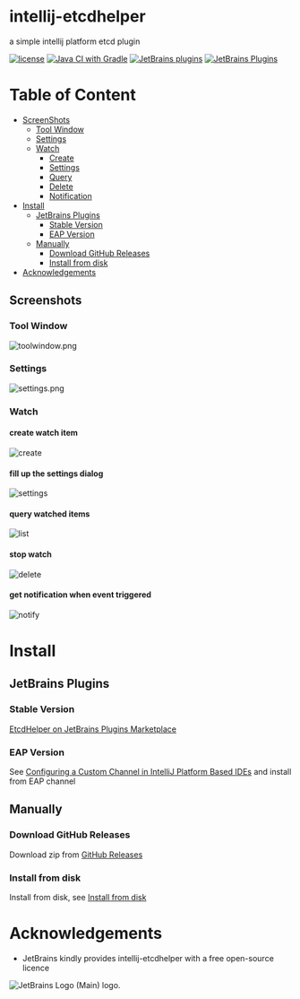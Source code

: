# intellij-etcdhelper

a simple intellij platform etcd plugin

[![license](https://github.com/tsonglew/intellij-etcdhelper/actions/workflows/license.yml/badge.svg)](https://github.com/tsonglew/intellij-etcdhelper/actions/workflows/license.yml)
[![Java CI with Gradle](https://github.com/tsonglew/intellij-etcdhelper/actions/workflows/gradle.yml/badge.svg)](https://github.com/tsonglew/intellij-etcdhelper/actions/workflows/gradle.yml)
[![JetBrains plugins](https://img.shields.io/jetbrains/plugin/d/19924?logo=etcd)](https://plugins.jetbrains.com/plugin/19924-etcdhelper)
[![JetBrains Plugins](https://img.shields.io/jetbrains/plugin/r/stars/19924)](https://plugins.jetbrains.com/plugin/19924-etcdhelper)

# Table of Content

- [ScreenShots](#screenshots)
    - [Tool Window](#tool-window)
    - [Settings](#settings)
    - [Watch](#watch)
        - [Create](#create-watch-item)
        - [Settings](#fill-up-the-settings-dialog)
        - [Query](#fill-up-the-settings-dialog)
        - [Delete](#stop-watch)
        - [Notification](#get-notification-when-event-triggered)
- [Install](#install)
    - [JetBrains Plugins](#jetbrains-plugins)
        - [Stable Version](#stable-version)
        - [EAP Version](#eap-version)
    - [Manually](#manually)
        - [Download GitHub Releases](#download-github-releases)
        - [Install from disk](#install-from-disk)
- [Acknowledgements](#acknowledgements)

## Screenshots

### Tool Window

![toolwindow.png](assets/images/toolwindow.png)

### Settings

![settings.png](assets/images/settings.png)

### Watch

#### create watch item

![create](assets/images/watch/create.png)

#### fill up the settings dialog

![settings](assets/images/watch/settings.png)

#### query watched items

![list](assets/images/watch/list.png)

#### stop watch

![delete](assets/images/watch/delete.png)

#### get notification when event triggered

![notify](assets/images/watch/notify.png)

# Install

## JetBrains Plugins

### Stable Version

[EtcdHelper on JetBrains Plugins Marketplace](https://plugins.jetbrains.com/plugin/19924-etcdhelper)

### EAP Version

See [Configuring a Custom Channel in IntelliJ Platform Based IDEs](https://plugins.jetbrains.com/docs/marketplace/custom-release-channels.html#9efde0b8)
and install from EAP channel


## Manually

### Download GitHub Releases

Download zip from [GitHub Releases](https://github.com/tsonglew/intellij-etcdhelper/releases)

### Install from disk

Install from disk,
see [Install from disk](https://www.jetbrains.com/help/idea/managing-plugins.html#install_plugin_from_disk)

# Acknowledgements

* JetBrains kindly provides intellij-etcdhelper with a free open-source licence

<img src="https://resources.jetbrains.com/storage/products/company/brand/logos/jb_beam.svg" alt="JetBrains Logo (Main) logo.">
